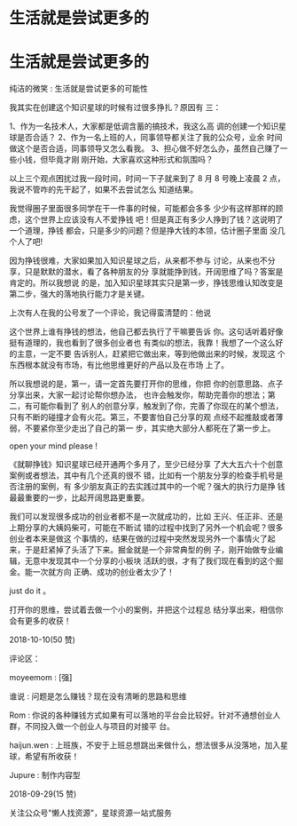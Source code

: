 # 生活就是尝试更多的

# 生活就是尝试更多的

纯洁的微笑 : 生活就是尝试更多的可能性

我其实在创建这个知识星球的时候有过很多挣扎？原因有 三：

1、作为一名技术人，大家都是低调含蓄的搞技术，我这么高 调的创建一个知识星球是否合适？ 2、作为一名上班的人，同事领导都关注了我的公众号，业余 时间做这个是否合适，同事领导又怎么看我。 3、担心做不好怎么办，虽然自己赚了一些小钱，但毕竟才刚 刚开始，大家喜欢这种形式和氛围吗？

以上三个观点困扰过我一段时间，时间一下子就来到了 8 月 8 号晚上凌晨 2 点，我说不管咋的先干起了，如果不去尝试怎么 知道结果。

我觉得圈子里面很多同学在干一件事的时候，可能都会多多 少少有这样那样的顾虑，这个世界上应该没有人不爱挣钱 吧！但是真正有多少人挣到了钱？这说明了一个道理，挣钱 都会，只是多少的问题？但是挣大钱的本领，估计圈子里面 没几个人了吧!

因为挣钱很难，大家如果加入知识星球之后，从来都不参与 讨论，从来也不分享，只是默默的潜水，看了各种朋友的分 享就能挣到钱，开阔思维了吗？答案是肯定的。所以我想说 的是，加入知识星球其实只是第一步，挣钱思维认知改变是 第二步，强大的落地执行能力才是关键。

上次有人在我的公号发了一个评论，我记得蛮清楚的：他说

这个世界上谁有挣钱的想法，他自己都去执行了干嘛要告诉 你。这句话听着好像挺有道理的，我也看到了很多创业者也 有类似的想法，我靠！我想了一个这么好的主意，一定不要 告诉别人，赶紧把它做出来，等到他做出来的时候，发现这 个东西根本就没有市场，有比他思维更好的产品以及在市场 上了。

所以我想说的是，第一，请一定首先要打开你的思维，你把 你的创意思路、点子分享出来，大家一起讨论帮你想办法， 也许会触发你，帮助完善你的想法；第二，有可能你看到了 别人的创意分享，触发到了你，完善了你现在的某个想法， 只有不断的碰撞才会有火花。第三，不要害怕自己分享的观 点经不起推敲或者薄弱，不要紧你至少走出了自己的第一 步，其实绝大部分人都死在了第一步上。

open your mind please !

《就聊挣钱》知识星球已经开通两个多月了，至少已经分享 了大大五六十个创意案例或者想法，其中有几个还真的很不 错，比如有一个朋友分享的检查手机号是否注册的案例，有 多少朋友真正的去实践过其中的一个呢？强大的执行力是挣 钱最最重要的一步，比起开阔思路更重要。

我们可以发现很多成功的创业者都不是一次就成功的，比如 王兴、任正非、还是上期分享的大姨妈柴可，可能在不断试 错的过程中找到了另外一个机会呢？很多创业者本来是做这 个事情的，结果在做的过程中突然发现另外一个事情火了起 来，于是赶紧掉了头活了下来。掘金就是一个非常典型的例 子，刚开始做专业编辑，无意中发现其中一个分享的小板块 活跃的很，才有了我们现在看到的这个掘金。能一次就方向 正确、成功的创业者太少了！

just do it 。

打开你的思维，尝试着去做一个小的案例，并把这个过程总 结分享出来，相信你会有更多的收获！

2018-10-10(50 赞)

评论区：

moyeemom : [强]

谁说 : 问题是怎么赚钱？现在没有清晰的思路和思维

Rom : 你说的各种赚钱方式如果有可以落地的平台会比较好。针对不通想创业人群，不同投入做一个创业人与项目的对接平 台。

haijun.wen : 上班族，不安于上班总想跳出来做什么，想法很多从没落地，加入星球，希望有所收获！

Jupure : 制作内容型

2018-09-29(15 赞)

关注公众号"懒人找资源"，星球资源一站式服务